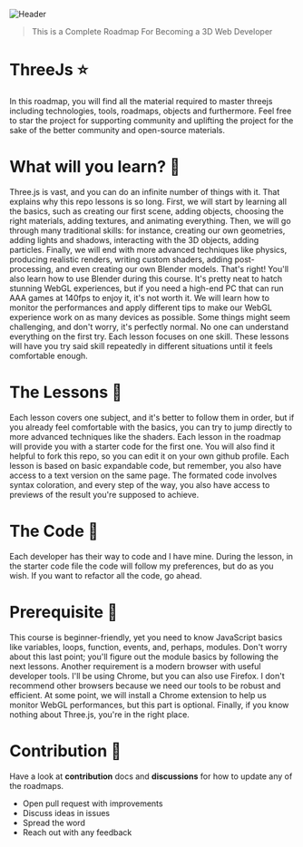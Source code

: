 ![Header](ThreeJs-Badge.png)
> This is a Complete Roadmap For Becoming a 3D Web Developer <br>

# ThreeJs :star:
In this roadmap, you will find all the material required to master threejs including technologies, tools, roadmaps, objects and furthermore.
Feel free to star the project for supporting community and uplifting the project for the sake of the better community and open-source materials.

# What will you learn? :closed_book:
Three.js is vast, and you can do an infinite number of things with it. That explains why this repo lessons is so long.
First, we will start by learning all the basics, such as creating our first scene, adding objects, choosing the right materials, adding textures, and animating everything.
Then, we will go through many traditional skills: for instance, creating our own geometries, adding lights and shadows, interacting with the 3D objects, adding particles.
Finally, we will end with more advanced techniques like physics, producing realistic renders, writing custom shaders, adding post-processing, and even creating our own Blender models. That's right! You'll also learn how to use Blender during this course.
It's pretty neat to hatch stunning WebGL experiences, but if you need a high-end PC that can run AAA games at 140fps to enjoy it, it's not worth it. We will learn how to monitor the performances and apply different tips to make our WebGL experience work on as many devices as possible.
Some things might seem challenging, and don't worry, it's perfectly normal. No one can understand everything on the first try. Each lesson focuses on one skill. These lessons will have you try said skill repeatedly in different situations until it feels comfortable enough.

# The Lessons :microscope:
Each lesson covers one subject, and it's better to follow them in order, but if you already feel comfortable with the basics, you can try to jump directly to more advanced techniques like the shaders.
Each lesson in the roadmap will provide you with a starter code for the first one.
You will also find it helpful to fork this repo, so you can edit it on your own github profile. 
Each lesson is based on basic expandable code, but remember, you also have access to a text version on the same page. The formated code involves syntax coloration, and every step of the way, you also have access to previews of the result you're supposed to achieve.

# The Code :balloon:
Each developer has their way to code and I have mine. During the lesson, in the starter code file the code will follow my preferences, but do as you wish. If you want to refactor all the code, go ahead.

# Prerequisite :barber:
This course is beginner-friendly, yet you need to know JavaScript basics like variables, loops, function, events, and, perhaps, modules. Don't worry about this last point; you'll figure out the module basics by following the next lessons.
Another requirement is a modern browser with useful developer tools. I'll be using Chrome, but you can also use Firefox. I don't recommend other browsers because we need our tools to be robust and efficient. At some point, we will install a Chrome extension to help us monitor WebGL performances, but this part is optional.
Finally, if you know nothing about Three.js, you're in the right place.

# Contribution :round_pushpin:
Have a look at **contribution** docs and **discussions** for how to update any of the roadmaps.

* Open pull request with improvements <br>
* Discuss ideas in issues <br>
* Spread the word <br>
* Reach out with any feedback
